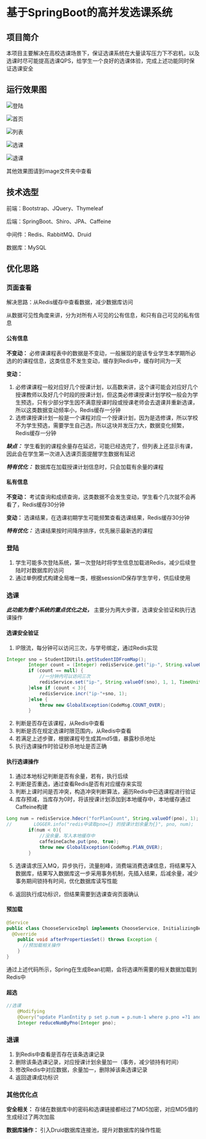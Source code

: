 # 基于SpringBoot的高并发选课系统

## 项目简介

本项目主要解决在高校选课场景下，保证选课系统在大量读写压力下不宕机，以及选课时尽可能提高选课QPS，给学生一个良好的选课体验，完成上述功能同时保证选课安全

## 运行效果图

![登陆](https://gitee.com/muieer/xuanke/raw/temp/image/%E6%88%AA%E5%B1%8F2021-04-27%2022.33.59.png)

![首页](https://gitee.com/muieer/xuanke/raw/temp/image/%E6%88%AA%E5%B1%8F2021-04-27%2022.35.09.png)

![列表](https://gitee.com/muieer/xuanke/raw/temp/image/%E6%88%AA%E5%B1%8F2021-04-27%2022.35.58.png)

![选课](https://gitee.com/muieer/xuanke/raw/temp/image/%E6%88%AA%E5%B1%8F2021-04-27%2022.45.02.png)

![退课](https://gitee.com/muieer/xuanke/raw/temp/image/%E6%88%AA%E5%B1%8F2021-04-27%2022.45.17.png)

其他效果图请到image文件夹中查看

## 技术选型

前端：Bootstrap、JQuery、Thymeleaf

后端：SpringBoot、Shiro、JPA、Caffeine

中间件：Redis、RabbitMQ、Druid

数据库：MySQL

## 优化思路

### 页面查看

解决思路：从Redis缓存中查看数据，减少数据库访问

从数据可见性角度来讲，分为对所有人可见的公有信息，和只有自己可见的私有信息

#### 公有信息

 **不变动：** 必修课课程表中的数据是不变动，一般展现的是该专业学生本学期所必选的的课程信息，这类信息不发生变动，缓存到Redis中，缓存时间为一天

 **变动：** 

1. 必修课课程一般对应好几个授课计划，以高数来讲，这个课可能会对应好几个授课教师以及好几个时段的授课计划，但这类必修课授课计划学校一般会为学生预选，只有少部分学生因不满意授课时段或授课老师会去退课并重新选课，所以这类数据变动频率小，Redis缓存一分钟
2. 选修课授课计划一般是一个课程对应一个授课计划，因为是选修课，所以学校不为学生预选，需要学生自己选，所以这块并发压力大，数据变化频繁，Redis缓存一分钟

 **_缺点：_** 学生看到的课程余量存在延迟，可能已经选完了，但列表上还显示有课，因此会在学生第一次进入选课页面提醒学生数据有延迟

 **_特有优化：_** 数据库在加载授课计划信息时，只会加载有余量的课程

#### 私有信息

 **不变动：** 考试查询和成绩查询，这类数据不会发生变动，学生看个几次就不会再看了，Redis缓存30分钟

 **变动：** 选课结果，在选课初期学生可能频繁查看选课结果，Redis缓存30分钟

 **_特有优化：_** 选课结果按时间降序排序，优先展示最新选的课程

### 登陆

1. 学生可能多次登陆系统，第一次登陆时将学生信息加载进Redis，减少后续登陆时对数据库的访问
2. 通过单例模式构建全局唯一类，根据sessionID保存学生学号，供后续使用

### 选课

 **_此功能为整个系统的重点优化之处，_** 主要分为两大步骤，选课安全验证和执行选课操作

#### **选课安全验证**

1. IP限流，每分钟可以访问三次，与学号绑定，通过Redis实现

```java
Integer sno = StudentIDUtils.getStudentIDFromMap();
        Integer count = (Integer) redisService.get("ip-", String.valueOf(sno));
        if (count == null) {
            //一分钟内可以访问三次
            redisService.set("ip-", String.valueOf(sno), 1, 1, TimeUnit.MINUTES);
        }else if (count < 3){
            redisService.incr("ip-"+sno, 1);
        }else {
            throw new GlobalException(CodeMsg.COUNT_OVER);
        }
```

2. 判断是否存在该课程，从Redis中查看
3. 判断是否在规定选课时限范围内，从Redis中查看
4. 若满足上述步骤，根据课程号生成其md5值，暴露秒杀地址
5. 执行选课操作时验证秒杀地址是否正确

#### 执行选课操作

1. 通过本地标记判断是否有余量，若有，执行后续
2. 判断是否重选，通过查看Redis是否有对应缓存来实现
3. 判断上课时间是否冲突，构造冲突判断算法，遍历Redis中已选课程进行验证
4. 库存预减，当库存为0时，将该授课计划添加到本地缓存中，本地缓存通过Caffeine构建

```java
Long num = redisService.hdecr("forPlanCount", String.valueOf(pno), 1);
//        LOGGER.info("redis中读取pno={} 的授课计划余量为{}", pno, num);
        if(num < 0){
            //没余量，写入本地缓存中
            caffeineCache.put(pno, true);
            throw new GlobalException(CodeMsg.PlAN_OVER);
        }
```

5. 选课请求压入MQ，异步执行，流量削峰，消费端消费选课信息，将结果写入数据库，结果写入数据库这一步采用事务机制，先插入结果，后减余量，减少事务期间锁持有时间，优化数据库读写性能

6. 返回执行成功标识，但结果需要到选课查询页面确认

#### 预加载

```java
@Service
public class ChooseServiceImpl implements ChooseService, InitializingBean {
  @Override
    public void afterPropertiesSet() throws Exception {
      //预加载相关操作
    }
}
```

通过上述代码所示，Spring在生成Bean初期，会将选课所需要的相关数据加载到Redis中

#### 超选

```java
//选课
    @Modifying
    @Query("update PlanEntity p set p.num = p.num-1 where p.pno =?1 and p.num > 0")
    Integer reduceNumByPno(Integer pno);
```

### 退课

1. 到Redis中查看是否存在该条选课记录
2. 删除该条选课记录，对应授课计划余量加一（事务，减少锁持有时间）
3. 修改Redis中对应数据，余量加一，删除掉该条选课记录
4. 返回退课成功标识

### 其他优化点

 **安全相关：** 存储在数据库中的密码和选课链接都经过了MD5加密，对应MD5值的生成经过了两次加盐

 **数据库操作：** 引入Druid数据库连接池，提升对数据库的操作性能